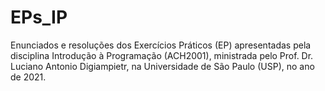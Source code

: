 # EPs_IP

Enunciados e resoluções dos Exercícios Práticos (EP) apresentadas pela disciplina Introdução à Programação (ACH2001), ministrada pelo Prof. Dr. Luciano Antonio Digiampietr, na Universidade de São Paulo (USP), no ano de 2021.
